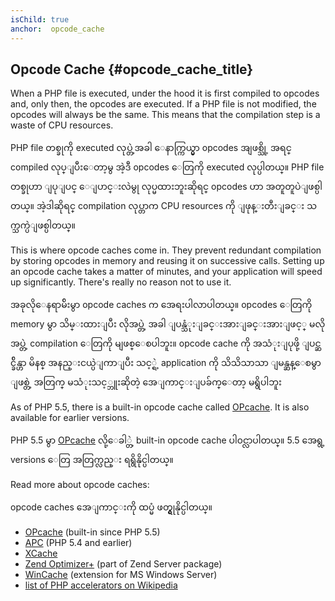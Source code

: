 ```yaml
---
isChild: true
anchor:  opcode_cache
---
```


## Opcode Cache {#opcode_cache_title}

When a PHP file is executed, under the hood it is first compiled to opcodes and, only then, the opcodes are executed.
If a PHP file is not modified, the opcodes will always be the same. This means that the compilation step is a waste of
CPU resources.

PHP file တစ္ခုကို executed လုပ္တဲ့အခါ ေနာက္ကြယ္မွာ opcodes အျဖစ္သို့ အရင္ compiled လုပ္ျပီးေတာ့မွ အဲ့ဒီ opcodes ေတြကို executed လုပ္ပါတယ္။ PHP file တစ္ခုဟာ ျပုျပင္ ေျပာင္းလဲမွု လုပ္မထားဘူးဆိုရင္ opcodes ဟာ အတူတူပဲျဖစ္ပါတယ္။ အဲ့ဒါဆိုရင္ compilation လုပ္တာက CPU resources ကို ျဖုန္းတီးျခင္း သက္သက္ပဲျဖစ္ပါတယ္။

This is where opcode caches come in. They prevent redundant compilation by storing opcodes in memory and reusing it on
successive calls. Setting up an opcode cache takes a matter of minutes, and your application will speed up
significantly. There's really no reason not to use it.

အခုလိုေနရာမ်ိးမွာ opcode caches က အေရးပါလာပါတယ္။ opcodes ေတြကို memory မွာ သိမ္းထားျပီး လိုအပ္တဲ့ အခါ ျပန္သံုးျခင္းအားျခင္းအားျဖင့္ မလိုအပ္တဲ့ compilation ေတြကို မျဖစ္ေစပါဘူး။ opcode cache ကို အသံုးျပုဖို့ ျပင္ဆင္ခ်ိန္ဟာ မိနစ္ အနည္းငယ္ပဲျကာျပီး သင့္ရဲ့ application ကို သိသိသာသာ ျမန္ဆန္ေစမွာ ျဖစ္တဲ့ အတြက္ မသံုးသင့္ဘူးဆိုတဲ့ အေျကာင္းျပခ်က္ေတာ့ မရွိပါဘူး


As of PHP 5.5, there is a built-in opcode cache called [OPcache][opcache-book]. It is also available for earlier
versions.

PHP 5.5 မွာ [OPcache][opcache-book] လို့ေခါ္တဲ့ built-in opcode cache ပါ၀င္လာပါတယ္။ 5.5 အေရွ့ versions ေတြ အတြက္လည္း ရရွိနိုင္ပါတယ္။

Read more about opcode caches:

opcode caches အေျကာင္းကို ထပ္မံ ဖတ္ရွုနိုင္ပါတယ္။

* [OPcache][opcache-book] (built-in since PHP 5.5)
* [APC] (PHP 5.4 and earlier)
* [XCache]
* [Zend Optimizer+] (part of Zend Server package)
* [WinCache] (extension for MS Windows Server)
* [list of PHP accelerators on Wikipedia][PHP_accelerators]


[opcache-book]: http://php.net/book.opcache
[APC]: http://php.net/book.apc
[XCache]: http://xcache.lighttpd.net/
[Zend Optimizer+]: http://www.zend.com/en/products/zend_server
[WinCache]: http://www.iis.net/download/wincacheforphp
[PHP_accelerators]: http://en.wikipedia.org/wiki/List_of_PHP_accelerators
